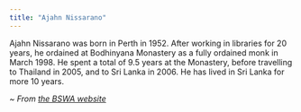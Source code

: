 ```yaml
---
title: "Ajahn Nissarano"
---
```


Ajahn Nissarano was born in Perth in 1952. After working in libraries for 20 years, he ordained at Bodhinyana Monastery as a fully ordained monk in March 1998. He spent a total of 9.5 years at the Monastery, before travelling to Thailand in 2005, and to Sri Lanka in 2006. He has lived in Sri Lanka for more 10 years.

_~ From [the BSWA website](https://bswa.org/teachers/ajahn-nissarano/)_
